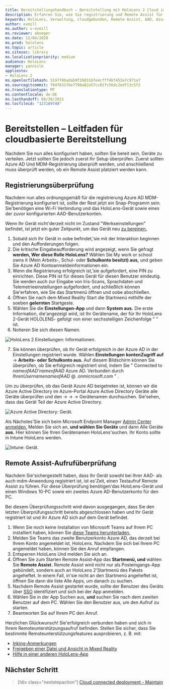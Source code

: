 ```yaml
---
title: Bereitstellungshandbuch – Bereitstellung mit HoloLens 2 Cloud im großen Stil mit Remote Assist – Bereitstellen
description: Erfahren Sie, wie Sie registrierung und Remote Assist für HoloLens über ein cloudbasiertes Netzwerk überprüfen.
keywords: HoloLens, Verwaltung, cloudgebunden, Remote Assist, AAD, Azure AD, MDM, Mobile Geräteverwaltung
author: evmill
ms.author: v-evmill
ms.reviewer: aboeger
ms.date: 12/04/2020
ms.prod: hololens
ms.topic: article
ms.sitesec: library
ms.localizationpriority: medium
audience: HoloLens
manager: yannisle
appliesto:
- HoloLens 2
ms.openlocfilehash: 519770badab9f260316fe4cfff4bf453a7c971a7
ms.sourcegitcommit: f04f631fbe7798a82a57cc01fc56dc2edf13c5f2
ms.translationtype: MT
ms.contentlocale: de-DE
ms.lasthandoff: 08/30/2021
ms.locfileid: "123189748"
---
```

# <a name="deploy---cloud-connected-guide"></a>Bereitstellen – Leitfaden für cloudbasierte Bereitstellung

Nachdem Sie nun alles konfiguriert haben, sollten Sie bereit sein, Geräte zu verteilen. Jetzt sollten Sie jedoch zuerst Ihr Setup überprüfen. Zuerst sollten Azure AD Und MDM-Registrierung überprüft werden, und anschließend muss überprüft werden, ob ein Remote Assist platziert werden kann.

## <a name="enrollment-validation"></a>Registrierungsüberprüfung

Nachdem nun alles ordnungsgemäß für die registrierung Azure AD MDM-Registrierung konfiguriert ist, sollte der Rest jetzt ein Snap-Programm sein. Sie&#39;benötigen eine Wi-Fi Verbindung und das HoloLens-Gerät sowie eines der zuvor konfigurierten AAD-Benutzerkonten.

Wenn Ihr Gerät nicht&#39;derzeit nicht im Zustand "Werkseinstellungen" befindet, ist jetzt ein guter Zeitpunkt, um das Gerät neu [zu bereinen.](/hololens/hololens-recovery#clean-reflash-the-device)

1. Sobald sich Ihr Gerät in oobe befindet,&#39;sie mit der Interaktion beginnen und den Aufforderungen folgen. 
1. Die kritische Eingabeaufforderung wird angezeigt, wenn Sie gefragt **werden, Wer diese Rolle HoloLens?** Wählen Sie My work or school owns it (Mein Arbeits-, Schul- oder **Schulkonto besitzt) aus,** und geben Sie Azure AD Kontoanmeldeinformationen ein.
1. Wenn die Registrierung erfolgreich ist,&#39;sie aufgefordert, eine PIN zu einrichten. Diese PIN ist für dieses Gerät für diesen Benutzer eindeutig. Sie werden auch zur Eingabe von Iris-Scans, Sprachdaten und Telemetrieeinstellungen aufgefordert, und schließlich können Sie&#39;erfahren, wie Sie das Startmenü öffnen und oobe abschließen.
1. Öffnen Sie nach dem Mixed Reality Start die Startmenü mithilfe der soeben **gelernten** Startgeste.
1. Wählen Sie die **Einstellungen-App** und dann **System aus.** Die erste Information, die&#39;angezeigt wird, ist Ihr Gerätename, der für Ihr HoloLens 2-Gerät HOLOLENS- gefolgt von einer sechsstelligen Zeichenfolge &quot; &quot; ist.
1. Notieren Sie sich diesen Namen.

![HoloLens 2 Einstellungen: Informationen.](./images/hololens2-settings-about.jpg)

7. Sie können überprüfen, ob Ihr Gerät erfolgreich in der Azure AD in der Einstellungen registriert wurde. Wählen **Einstellungen** **kontenZugriff auf**  ->  **Arbeits- oder Schulkonto aus.** Auf diesem Bildschirm können Sie überprüfen, ob Sie erfolgreich registriert sind, indem Sie &quot; Connected to _nameofAAD&#39;nameofAAD_ Azure AD. Verbunden durch _IhrenUsernamenameofAAD_ @ .onmicrosoft.com &quot; .


Um zu überprüfen, ob das Gerät Azure AD beigetreten ist, [](https://portal.azure.com/#home)können wir die Azure Active Directory im Azure-Portal Azure Active Directory Geräte alle Geräte überprüfen und den  ->    ->    ->  Gerätenamen durchsuchen. Sie&#39;sehen, dass das Gerät Teil der Azure Active Directory.


![Azure Active Directory: Gerät.](./images/aad-enrollment.png)

Als Nächstes&#39;Sie sich beim Microsoft Endpoint Manager [Admin Center anmelden.](https://endpoint.microsoft.com/#home) Melden Sie sich an, **und wählen Sie Geräte** und dann Alle Geräte **aus.** Hier können Sie Ihren Gerätenamen HoloLens&#39;suchen. Ihr Konto sollte in Intune HoloLens werden.

![Intune: Gerät.](./images/endpoint-all-devices-enrolled.png)

## <a name="remote-assist-call-validation"></a>Remote Assist-Aufrufüberprüfung

Nachdem Sie&#39;sichergestellt haben, dass Ihr Gerät sowohl bei Ihrer AAD- als auch mdm-Anwendung registriert ist, ist es&#39;Zeit, einen Testaufruf Remote Assist zu führen. Für diese Überprüfung benötigen&#39;das HoloLens-Gerät und einen Windows 10-PC sowie ein zweites Azure AD-Benutzerkonto für den PC.

Bei diesem Überprüfungsschritt wird davon ausgegangen, dass Sie den letzten Überprüfungsschritt bereits abgeschlossen haben und Ihr Gerät registriert ist und ihr Azure AD sich auf dem Gerät befindet.


1. Wenn Sie noch keine Installation von Microsoft Teams auf Ihrem PC installiert haben, können Sie [diese Teams herunterladen.](https://www.microsoft.com/microsoft-365/microsoft-teams/download-app)
2. Melden Sie Teams das zweite Benutzerkonto Azure AD, das derzeit bei Ihrem Konto angemeldet ist, HoloLens. Nachdem Sie sich bei Ihrem PC angemeldet haben, können Sie den Anruf empfangen.
3. Entsperren HoloLens Und melden Sie sich an.
4. Öffnen Sie zum Starten Remote Assist-App das **Startmenü, und** wählen Sie **Remote Assist.** Remote Assist wird nicht nur als Posteingangs-App gebündelt, sondern auch an HoloLens 2&#39;Startmenü des Pakets angeheftet. In einem Fall, in&#39;sie nicht an den Startmenü angeheftet ist, öffnen Sie dann die liste Alle Apps, um danach zu suchen. 
5. Nachdem Remote Assist gestartet wurde, sollte der Benutzer des Geräts über [SSO](/azure/active-directory/manage-apps/what-is-single-sign-on) identifiziert und sich bei der App anmelden.
6. Wählen Sie in der App Suchen aus, **und** suchen Sie nach dem zweiten Benutzer auf dem PC. Wählen Sie den Benutzer aus, um den Aufruf zu starten.
7. Beantworten Sie auf Ihrem PC den Anruf.

Herzlichen Glückwunsch! Sie&#39;erfolgreich verbunden haben und sich in Ihrem Remoteunterstützungsaufruf befinden. Stellen Sie sicher, dass Sie bestimmte Remoteunterstützungsfeatures ausprobieren, z. B. mit:

- [Inking-Anmerkungen](/dynamics365/mixed-reality/remote-assist/add-annotations-hololens)
- [Freigeben einer Datei und Ansicht in Mixed Reality](/dynamics365/mixed-reality/remote-assist/display-save-files)
- [Hilfe in einer anderen HoloLens-App](/dynamics365/mixed-reality/remote-assist/get-help-hololens-app-hololens)

## <a name="next-step"></a>Nächster Schritt

> [!div class="nextstepaction"]
> [Cloud connected deployment - Maintain](hololens2-cloud-connected-maintain.md)